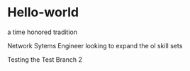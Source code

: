 # Hello-world
a time honored tradition

Network Sytems Engineer looking to expand the ol skill sets

Testing the Test Branch 2
